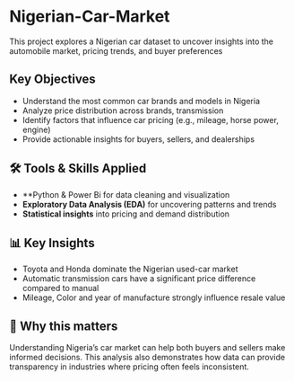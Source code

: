 # Nigerian-Car-Market
This project explores a Nigerian car dataset to uncover insights into the automobile market, pricing trends, and buyer preferences 

## Key Objectives
- Understand the most common car brands and models in Nigeria  
- Analyze price distribution across brands, transmission
- Identify factors that influence car pricing (e.g., mileage, horse power, engine)  
- Provide actionable insights for buyers, sellers, and dealerships  

## 🛠️ Tools & Skills Applied
- **Python & Power Bi for data cleaning and visualization  
- **Exploratory Data Analysis (EDA)** for uncovering patterns and trends  
- **Statistical insights** into pricing and demand distribution  

## 📊 Key Insights
- Toyota and Honda dominate the Nigerian used-car market  
- Automatic transmission cars have a significant price difference compared to manual  
- Mileage, Color and year of manufacture strongly influence resale value  

## 🚀 Why this matters
Understanding Nigeria’s car market can help both buyers and sellers make informed decisions. This analysis also demonstrates how data can provide transparency in industries where pricing often feels inconsistent.  
